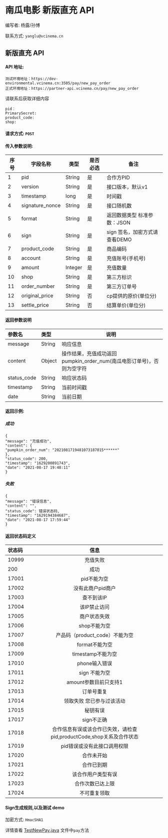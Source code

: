 # 南瓜电影 新版直充 API

编写者: 杨露/孙博 

联系方式: `yanglu@vcinema.cn` 


## 新版直充 API

#### API 地址: 

```
测试环境地址：https://dev-environmental.vcinema.cn:3505/pay/new_pay_order
正式环境地址：https://partner-api.vcinema.cn/pay/new_pay_order
```

请联系后获取详细内容
```
pid：
PrimarySecret:
product_code: 
shop:
```

#### 请求方式: `POST`

#### 传入参数说明:

序号  | 字段名称         |   类型  | 是否必选| 备注|
---- | -------         | ------ | ----- | -----
  1  |  pid            | String |是| 合作方PID
  2  | version         | String |是| 接口版本，默认v1
  3  | timestamp       | long   |是| 时间戳
  4  | signature_nonce | String |是| 接口随机数
  5  | format          | String |是| 返回数据类型 标准参数：JSON
  6  | sign            | String |是| sign 签名，加密方式请查看DEMO
  7  | product_code    | String |是| 商品编码 
  8  | account         | String |是| 充值账号(手机号)
  9  | amount          | Integer|是| 充值数量
  10  | shop           | String |是| 第三方标识
  11  | order_number   | String |是| 第三方订单号
  12  | original_price | String |否| cp提供的原价(单位分)
  13  | settle_price   | String |否| 结算单价(单位分)


#### 返回参数说明
|参数名|类型|说明|
|:----    |:----- |-----   |
|message     |String |响应信息 |
|content     |Object | 操作结果，充值成功返回pumpkin_order_num(南瓜电影订单号)，否则为空字符 |
|status_code |String |响应状态码 |
|timestamp   |String | 当前时间戳 |
|date        |String | 当前日期 |

#### 返回示例:


##### 成功

```
{
"message": "充值成功",
"content": {
"pumpkin_order_num": "2021081719481073187015******"
},
"status_code": 200,
"timestamp": "1629200891743",
"date": "2021-08-17 19:48:11"
}
```

##### 失败

```
{
"message": "错误信息",
"content": "",
"status_code": 错误状态码,
"timestamp": "1629194384687",
"date": "2021-08-17 17:59:44"
}
```

#### 返回状态码定义

| 状态码  | 信息  |  
| :------------ |:---------------:| 
|10999|充值失败|
|200|成功|
|17001|pid不能为空|
|17002|没有此商户pid商户|
|17003|查不到该IP|
|17004|该IP禁止访问|
|17005|商户状态失效|
|17006|shop不能为空|
|17007|产品码（product_code）不能为空|
|17008|format不能为空|
|17009|timestamp不能为空|
|17010|phone输入错误|
|17011|sign 不能为空|
|17012|amount参数目前只支持1|
|17013|订单号重复|
|17014|领取失败 您已参与过该活动|
|17015|秘钥有误|
|17017|sign不正确|
|17018|合作信息有误或该合作已失效，请检查pid,productCode,shop关系及合作状态|
|17019|pid错误或没有此接口调用权限|
|17020|合作未开始|
|17021|合作已到期|
|17022|该合作用户类型有误|
|17023|合作次数已达上限|
|17024|不可重复领取|


#### Sign生成规则,以及测试 demo

加密方式: `HmacSHA1`

详情查看 [TestNewPay.java](https://github.com/pumpkin-movie/pumpkin_partner_api_demo/blob/master/src/test/java/cn/vcinema/partner/TestNewPay.java) 文件中`pay`方法

